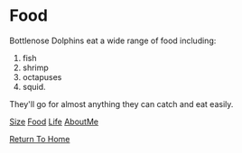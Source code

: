 # Food

Bottlenose Dolphins eat a wide range of food including:
1. fish 
2. shrimp
3. octapuses
4. squid. 
   
They'll go for almost anything they can catch and eat easily.

 [Size](./size.md)
 [Food](./food.md)
 [Life](./life.md)
 [AboutMe](./aboutme.md)

[Return To Home](./README.md)
